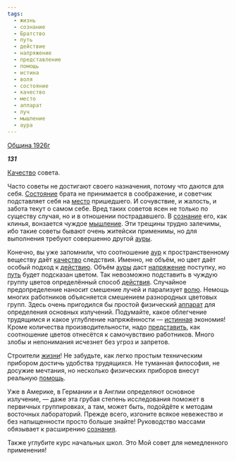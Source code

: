 ```yaml
---
tags:
  - жизнь
  - сознание
  - Братство
  - путь
  - действие
  - напряжение
  - представление
  - помощь
  - истина
  - воля
  - состояние
  - качество
  - место
  - аппарат
  - луч
  - мышление
  - аура
---
```

[Община 1926г](https://127.0.0.1:4002/agni/1926)

___131___

[Качество](../../../tags/#[качество](../../../tags/#качество)) совета.    

Часто советы не достигают своего назначения, потому что даются для себя. [Состояние](../../../tags/#состояние) брата не принимается в соображение, и советчик подставляет себя на [место](../../../tags/#место) пришедшего. И сочувствие, и жалость, и забота текут о самом себе. Вред таких советов ясен не только по существу случая, но и в отношении пострадавшего. В [сознание](../../../tags/#сознание) его, как клинья, вонзается чуждое [мышление](../../../tags/#мышление). Эти трещины трудно залечимы, ибо такие советы бывают очень житейски применимы, но для выполнения требуют совершенно другой [ауры](../../../tags/#аура).   

Конечно, вы уже запомнили, что соотношение [аур](../../../tags/#аура) к пространственному веществу даёт [качество](../../../tags/#качество) следствия. Именно, не объём, но цвет даёт особый подход к [действию](../../../tags/#действие). Объём [ауры](../../../tags/#аура) даст [напряжение](../../../tags/#напряжение) поступку, но [путь](../../../tags/#путь) будет подсказан цветом. Так невозможно подставить в чуждую группу цветов определённый способ [действия](../../../tags/#действие). Случайное предопределение наносит смешение лучей и парализует [волю](../../../tags/#воля). Немощь многих работников объясняется смешением разнородных цветовых групп. Здесь очень пригодился бы простой физический [аппарат](../../../tags/#аппарат) для определения основных излучений. Подумайте, какое облегчение трудящимся и какое углубление напряжённости — [истинная](../../../tags/#истина) экономия! Кроме количества производительности, надо [представить](../../../tags/#представление), как соотношение цветов отнесётся к самочувствию работников. Много злобы и непонимания исчезнет без угроз и запретов.   

Строители [жизни](../../../tags/#жизнь)! Не забудьте, как легко простым техническим прибором достичь удобства трудящихся. Не туманная философия, не досужие мечтания, но несколько физических приборов внесут реальную [помощь](../../../tags/#помощь).   

Уже в Америке, в Германии и в Англии определяют основное излучение, — даже эта грубая степень исследования поможет в первичных группировках, а там, может быть, подойдёте к методам восточных лабораторий. Прежде всего, изгоните всякое невежество и без напыщенности просто больше знайте! Руководство массами обязывает к расширению [сознания](../../../tags/#сознание).   

Также углубите курс начальных школ. Это Мой совет для немедленного применения!   

